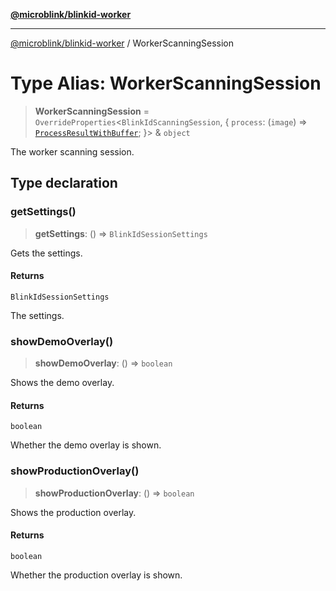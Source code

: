 [**@microblink/blinkid-worker**](../README.md)

***

[@microblink/blinkid-worker](../README.md) / WorkerScanningSession

# Type Alias: WorkerScanningSession

> **WorkerScanningSession** = `OverrideProperties`\<`BlinkIdScanningSession`, \{ `process`: (`image`) => [`ProcessResultWithBuffer`](ProcessResultWithBuffer.md); \}\> & `object`

The worker scanning session.

## Type declaration

### getSettings()

> **getSettings**: () => `BlinkIdSessionSettings`

Gets the settings.

#### Returns

`BlinkIdSessionSettings`

The settings.

### showDemoOverlay()

> **showDemoOverlay**: () => `boolean`

Shows the demo overlay.

#### Returns

`boolean`

Whether the demo overlay is shown.

### showProductionOverlay()

> **showProductionOverlay**: () => `boolean`

Shows the production overlay.

#### Returns

`boolean`

Whether the production overlay is shown.
